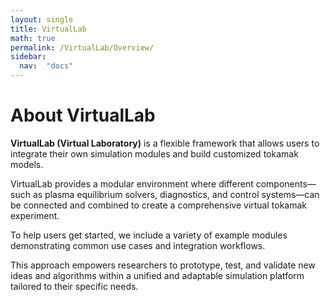 ```yaml
---
layout: single
title: VirtualLab
math: true
permalink: /VirtualLab/Overview/
sidebar: 
  nav:  "docs"
---
```


<script type="text/javascript" async
  src="https://cdn.jsdelivr.net/npm/mathjax@3/es5/tex-mml-chtml.js">
</script>


# About VirtualLab

**VirtualLab (Virtual Laboratory)** is a flexible framework that allows users to integrate their own simulation modules and build customized tokamak models.

VirtualLab provides a modular environment where different components—such as plasma equilibrium solvers, diagnostics, and control systems—can be connected and combined to create a comprehensive virtual tokamak experiment.

To help users get started, we include a variety of example modules demonstrating common use cases and integration workflows.

This approach empowers researchers to prototype, test, and validate new ideas and algorithms within a unified and adaptable simulation platform tailored to their specific needs.
